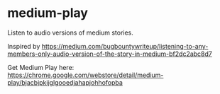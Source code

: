 # medium-play
Listen to audio versions of medium stories.

Inspired by https://medium.com/bugbountywriteup/listening-to-any-members-only-audio-version-of-the-story-in-medium-bf2dc2abc8d7

Get Medium Play here: https://chrome.google.com/webstore/detail/medium-play/bjacbjpkijglgooedjahapjohhofopba
